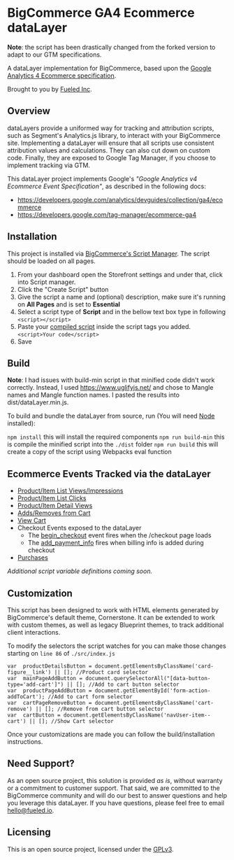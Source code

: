 # BigCommerce GA4 Ecommerce dataLayer

**Note**: the script has been drastically changed from the forked version to adapt to our GTM specifications.

A dataLayer implementation for BigCommerce, based upon the [Google Analytics 4 Ecommerce specification](https://developers.google.com/analytics/devguides/collection/ga4/ecommerce).

Brought to you by [Fueled Inc](https://fueled.io).

## Overview

dataLayers provide a uniformed way for tracking and attribution scripts, such as Segment's Analytics.js library, to interact with your BigCommerce site. Implementing a dataLayer will ensure that all scripts use consistent attribution values and calculations. They can also cut down on custom code. Finally, they are exposed to Google Tag Manager, if you choose to implement tracking via GTM.

This dataLayer project implements Google's _"Google Analytics v4 Ecommerce Event Specification"_, as described in the following docs:

* https://developers.google.com/analytics/devguides/collection/ga4/ecommerce
* https://developers.google.com/tag-manager/ecommerce-ga4

## Installation

This project is installed via [BigCommerce's Script Manager](https://support.bigcommerce.com/s/article/Using-Script-Manager). The script should be loaded on all pages.

 1. From your dashboard open the Storefront settings and under that, click into Script manager.
 2. Click the "Create Script" button
 3. Give the script a name and (optional) description, make sure it's running on **All Pages** and is set to **Essential**
 4. Select a script type of **Script** and in the bellow text box type in following `<script></script>`
 5. Paste your [compiled script](https://github.com/fueled-io/bigcommerce-datalayer/blob/main/dist/dataLayer.min.js) inside the script tags you added. `<script>Your code</script>`
 6. Save

## Build

  **Note**: I had issues with build-min script in that minified code didn't work correctly. Instead, I used https://www.uglifyjs.net/ and chose to Mangle names and Mangle function names. I pasted the results into dist/dataLayer.min.js.

  To build and bundle the dataLayer from source, run (You will need [Node](https://nodejs.org/) installed):

`npm install`  this will install the required components
`npm run build-min` this is compile the minified script into the `./dist` folder 
`npm run build` this will create a copy of the script using Webpacks eval function

## Ecommerce Events Tracked via the dataLayer

* [Product/Item List Views/Impressions](https://developers.google.com/tag-manager/ecommerce-ga4#measure_productitem_list_viewsimpressions)
* [Product/Item List Clicks](https://developers.google.com/tag-manager/ecommerce-ga4#measure_productitem_list_clicks)
* [Product/Item Detail Views](https://developers.google.com/tag-manager/ecommerce-ga4#measure_viewsimpressions_of_productitem_details)
* [Adds/Removes from Cart](https://developers.google.com/tag-manager/ecommerce-ga4#measure_additions_or_removals_from_a_shopping_cart)
* [View Cart](https://developers.google.com/analytics/devguides/collection/ga4/reference/events#view_cart)
* Checkout Events exposed to the dataLayer
  * The [begin_checkout](https://developers.google.com/analytics/devguides/collection/ga4/reference/events#begin_checkout) event fires when the /checkout page loads
  * The [add_payment_info](https://developers.google.com/analytics/devguides/collection/ga4/reference/events#add_payment_info) fires when billing info is added during checkout
* [Purchases](https://developers.google.com/tag-manager/ecommerce-ga4#measure_purchases)

_Additional script variable definitions coming soon._

## Customization

This script has been designed to work with HTML elements generated by BigCommerce's default theme, Cornerstone. It can be extended to work with custom themes, as well as legacy Blueprint themes, to track additional client interactions.

To modify the selectors the script watches for you can make those changes starting on `line 86` of `./src/index.js`

    var  productDetailsButton = document.getElementsByClassName('card-figure__link') || []; //Product card selector  
    var  mainPageAddButton = document.querySelectorAll("[data-button-type='add-cart']") || []; //Add to cart button selector
    var  productPageAddButton = document.getElementById('form-action-addToCart'); //Add to cart form selector
    var  cartPageRemoveButton = document.getElementsByClassName('cart-remove') || []; //Remove from cart button selector
    var  cartButton = document.getElementsByClassName('navUser-item--cart') || []; //Show Cart selector

Once your customizations are made you can follow the build/installation instructions.

## Need Support?

As an open source project, this solution is provided _as is_, without warranty or a commitment to customer support. That said, we are committed to the BigCommerce community and will do our best to answer questions and help you leverage this dataLayer. If you have questions, please feel free to email hello@fueled.io.

## Licensing

This is an open source project, licensed under the [GPLv3](https://www.gnu.org/licenses/gpl-3.0.en.html).
